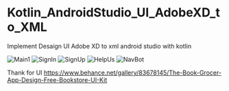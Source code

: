 # Kotlin_AndroidStudio_UI_AdobeXD_to_XML

Implement Desaign UI Adobe XD to xml android studio with kotlin

![Main1](https://user-images.githubusercontent.com/57755936/181907848-e1f1a141-d37d-43ba-a5f3-68c66fef188a.JPG)
![SignIn](https://user-images.githubusercontent.com/57755936/181907861-a78efa40-97ac-4e3c-9d57-503f75491f45.JPG)
![SignUp](https://user-images.githubusercontent.com/57755936/181907874-1fdf2006-a35a-4334-bd53-d696f3c786aa.JPG)
![HelpUs](https://user-images.githubusercontent.com/57755936/181907882-4906dbb9-efaa-45bd-9464-96044dab2a69.JPG)
![NavBot](https://user-images.githubusercontent.com/57755936/181907889-9f5f401c-1a23-4bf0-89ed-65dc1a83dc26.JPG)



Thank for UI https://www.behance.net/gallery/83678145/The-Book-Grocer-App-Design-Free-Bookstore-UI-Kit
